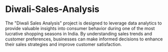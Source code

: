 # Diwali-Sales-Analysis
The "Diwali Sales Analysis" project is designed to leverage data analytics to provide valuable insights into consumer behavior during one of the most lucrative shopping seasons in India. By understanding sales trends and customer preferences, businesses can make informed decisions to enhance their sales strategies and improve customer satisfaction.
